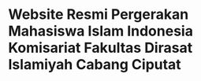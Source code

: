 # Website Resmi Pergerakan Mahasiswa Islam Indonesia Komisariat Fakultas Dirasat Islamiyah Cabang Ciputat